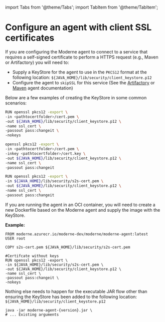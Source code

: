 import Tabs from '@theme/Tabs';
import TabItem from '@theme/TabItem';

# Configure an agent with client SSL certificates

If you are configuring the Moderne agent to connect to a service that requires a self-signed certificate to perform a HTTPS request (e.g., Maven or Artifactory) you will need to:

* Supply a KeyStore for the agent to use in the `PKCS12` format at the following location: `${JAVA_HOME}/lib/security/client_keystore.p12`
* Configure the agent to `skipSSL` for this service (See the [Artifactory](./configuring-artifactory-with-recipes.md) or [Maven](./configure-an-agent-with-maven-repository-access.md) agent documentation)

Below are a few examples of creating the KeyStore in some common scenarios:

<Tabs>
<TabItem value="certificate-without-key" label="Certificate without key">

```bash
RUN openssl pkcs12 -export \
-in <pathtocertfolder>/cert.pem \
-out ${JAVA_HOME}/lib/security/client_keystore.p12 \
-name ssl_cert \
-passout pass:changeit \
-nokeys
```
</TabItem>

<TabItem value="certificate-and-key-files" label="Certificate and key files">

```bash
openssl pkcs12 -export \
-in <pathtocertfolder>/cert.pem \
-inkey <pathtocertfolder>/cert.key \
-out ${JAVA_HOME}/lib/security/client_keystore.p12 \
-name ssl_cert \
-passout pass:changeit
```
</TabItem>

<TabItem value="certificate-and-key-in-one-file" label="Certificate and key in one file">

```bash
RUN openssl pkcs12 -export \
-in ${JAVA_HOME}/lib/security/s2s-cert.pem \
-out ${JAVA_HOME}/lib/security/client_keystore.p12 \
-name ssl_cert \
-passout pass:changeit
```
</TabItem>
</Tabs>



<Tabs groupId="agent-type">
<TabItem value="oci-container" label="OCI Container">

If you are running the agent in an OCI container, you will need to create a new Dockerfile based on the Moderne agent and supply the image with the KeyStore.

**Example:**

```docker
FROM moderne.azurecr.io/moderne-dev/moderne/moderne-agent:latest
USER root

COPY s2s-cert.pem ${JAVA_HOME}/lib/security/s2s-cert.pem

#Certifcate without keys
RUN openssl pkcs12 -export \
-in ${JAVA_HOME}/lib/security/s2s-cert.pem \
-out ${JAVA_HOME}/lib/security/client_keystore.p12 \
-name ssl_cert \
-passout pass:changeit \
-nokeys
```
</TabItem>

<TabItem value="executable-jar" label="Executable JAR">

Nothing else needs to happen for the executable JAR flow other than ensuring the KeyStore has been added to the following location: `${JAVA_HOME}/lib/security/client_keystore.p12`

```
java -jar moderne-agent-{version}.jar \
# ... Existing arguments
```
</TabItem>
</Tabs>


